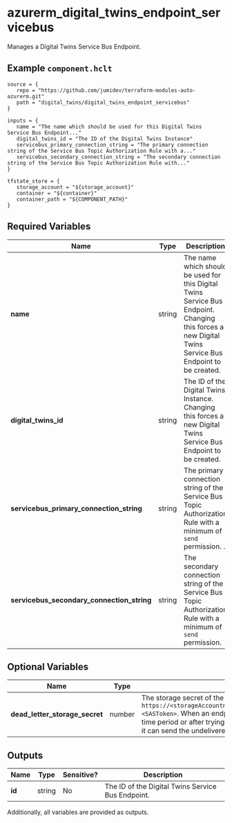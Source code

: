 # azurerm_digital_twins_endpoint_servicebus

Manages a Digital Twins Service Bus Endpoint.

## Example `component.hclt`

```hcl
source = {
   repo = "https://github.com/jumidev/terraform-modules-auto-azurerm.git"   
   path = "digital_twins/digital_twins_endpoint_servicebus"   
}

inputs = {
   name = "The name which should be used for this Digital Twins Service Bus Endpoint..."   
   digital_twins_id = "The ID of the Digital Twins Instance"   
   servicebus_primary_connection_string = "The primary connection string of the Service Bus Topic Authorization Rule with a..."   
   servicebus_secondary_connection_string = "The secondary connection string of the Service Bus Topic Authorization Rule with..."   
}

tfstate_store = {
   storage_account = "${storage_account}"   
   container = "${container}"   
   container_path = "${COMPONENT_PATH}"   
}

```

## Required Variables

| Name | Type |  Description |
| ---- | --------- |  ----------- |
| **name** | string |  The name which should be used for this Digital Twins Service Bus Endpoint. Changing this forces a new Digital Twins Service Bus Endpoint to be created. | 
| **digital_twins_id** | string |  The ID of the Digital Twins Instance. Changing this forces a new Digital Twins Service Bus Endpoint to be created. | 
| **servicebus_primary_connection_string** | string |  The primary connection string of the Service Bus Topic Authorization Rule with a minimum of `send` permission. . | 
| **servicebus_secondary_connection_string** | string |  The secondary connection string of the Service Bus Topic Authorization Rule with a minimum of `send` permission. | 

## Optional Variables

| Name | Type |  Description |
| ---- | --------- |  ----------- |
| **dead_letter_storage_secret** | number |  The storage secret of the dead-lettering, whose format is `https://<storageAccountname>.blob.core.windows.net/<containerName>?<SASToken>`. When an endpoint can't deliver an event within a certain time period or after trying to deliver the event a certain number of times, it can send the undelivered event to a storage account. | 



## Outputs

| Name | Type | Sensitive? | Description |
| ---- | ---- | --------- | --------- |
| **id** | string | No  | The ID of the Digital Twins Service Bus Endpoint. | 

Additionally, all variables are provided as outputs.
